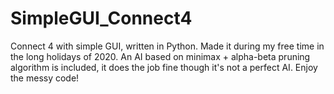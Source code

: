 # SimpleGUI_Connect4
Connect 4 with simple GUI, written in Python.
Made it during my free time in the long holidays of 2020.
An AI based on minimax + alpha-beta pruning algorithm is included, it does the job fine though it's not a perfect AI.
Enjoy the messy code!

